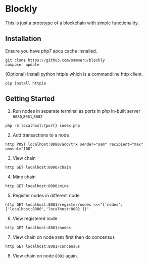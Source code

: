 Blockly
=======

This is just a prototype of a blockchain with simple functionality.

## Installation

Ensure you have php7 apcu cache installed.

```
git clone https://github.com/samweru/blockly
composer update
```

(Optional) Install python httpie which is a commandline http client.

```
pip install httpie
```

## Getting Started

1) Run nodes in separate terminal as ports in php in-built server `8080`,`8081`,`8082`

```
php -S localhost:{port} index.php
```

2) Add transactions to a node

```
http POST localhost:8080/add/trx sender="sam" recipient="max" amount="100"
```

3) View chain

```
http GET localhost:8080/chain
```

4) Mine chain

```
http GET localhost:8080/mine
```

5) Register nodes in different node

```
http GET localhost:8081/register/nodes <<<"{'nodes':['localhost:8080','localhost:8082']}"
```

6) View registered node

```
http GET localhost:8081/nodes
```

7) View chain on node `8081` first then do concensus

```
http GET localhost:8081/concensus
```

8) View chain on node `8081` again.



